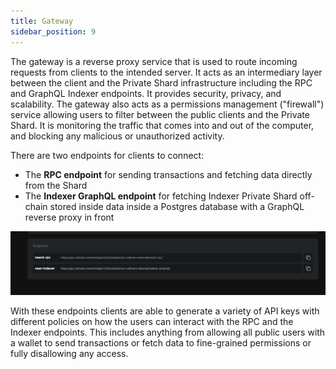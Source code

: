 ```yaml
---
title: Gateway
sidebar_position: 9
---
```


The gateway is a reverse proxy service that is used to route incoming requests from clients to the intended server. It acts as an intermediary layer between the client and the Private Shard infrastructure including the RPC and GraphQL Indexer endpoints. It provides security, privacy, and scalability. The gateway also acts as a permissions management ("firewall") service allowing users to filter between the public clients and the Private Shard. It is monitoring the traffic that comes into and out of the computer, and blocking any malicious or unauthorized activity.

There are two endpoints for clients to connect:

- The **RPC endpoint** for sending transactions and fetching data directly from the Shard
- The **Indexer GraphQL endpoint** for fetching Indexer Private Shard off-chain stored inside data inside a Postgres database with a GraphQL reverse proxy in front

![](../../static/img/endpoint.png)

With these endpoints clients are able to generate a variety of API keys with different policies on how the users can interact with the RPC and the Indexer endpoints. This includes anything from allowing all public users with a wallet to send transactions or fetch data to fine-grained permissions or fully disallowing any access.